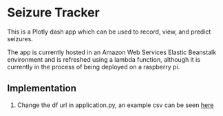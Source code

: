 # Seizure Tracker  


This is a Plotly dash app which can be used to record, view, and predict seizures.

The app is currently hosted in an Amazon Web Services Elastic Beanstalk environment and is refreshed using a lambda function, although it is currently in the process of being deployed on a raspberry pi.

## Implementation
1. Change the df url in application.py, an example csv can be seen [here]('https://docs.google.com/spreadsheets/d/e/2PACX-1vT1E1Y9IohHUf_WI6bOaJ162ZnRIv39tJbVF8C7Ow0-wqN-DDxslgTfhsUwvQUqoXn-grW89r_BRIyw/pub?gid=0&single=true&output=csv')
